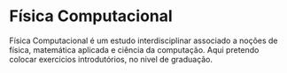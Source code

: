 # Física Computacional

Física Computacional é um estudo interdisciplinar associado a noções de física, matemática aplicada e ciência da computação. Aqui pretendo colocar exercicios introdutórios, no nivel de graduação.
